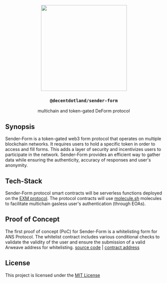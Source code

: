 <p align="center">
  <a href="http://sender.gg">
    <img src="https://raw.githubusercontent.com/decentldotland/sender-protocol/main/img/sender.png" height="275">
  </a>
  <h3 align="center"><code>@decentdotland/sender-form</code></h3>
  <p align="center">multichain and token-gated DeForm protocol</p>
</p>

## Synopsis

Sender-Form is a token-gated web3 form protocol that operates on multiple blockchain networks. It requires users to hold a specific token in order to access and fill forms. This adds a layer of security and incentivizes users to participate in the network. Sender-Form provides an efficient way to gather data while ensuring the authenticity, accuracy of responses and user's anonymity.

## Tech-Stack

Sender-Form protocol smart contracts will be serverless functions deployed on the [EXM protocol](https://exm.dev). The protocol contracts will use [molecule.sh](https://molecule.sh/) molecules to facilitate multichain gasless user's authentication (through EOAs).

## Proof of Concept
The first proof of concept (PoC) for Sender-Form is a whitelisting form for ANS Protocol. The whitelist contract includes various conditional checks to validate the validity of the user and ensure the submission of a valid Arweave address for whitelisting. [source code](./poc) | [contract address](https://i9y26GBn3-b30YuMwWu1GZa2Q0g4wkZDGZoPttRT664.exm.run)

## License 
This project is licensed under the [MIT License](./LICENSE)
